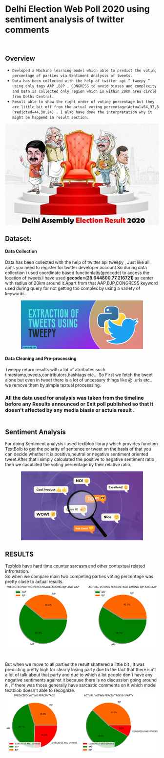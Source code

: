 # Delhi Election Web Poll 2020 using sentiment analysis of twitter comments<br><br>
## Overview
* `Devloped a Machine learning model which able to predict the voting percentage of parties via Sentiment Analysis of tweets.`
* `Data has been collected with the help of twitter api ” tweepy ” using only tags AAP ,BJP , CONGRESS to avoid biases and complexity and Data is collected only region which is within 20km area circle from Delhi Central.`
* `Result able to show the right order of voting percentage but they are little bit off from the actual
voting percentage(Actual=54,37,8 Predicted=44,30,24) . I also have done the interpretation why it might be happend in result section.`

<p align="center">
	<img src="Dataset/readme_img/election.jpg" >

</p>

## Dataset:

#### Data Collection
 
Data has been collected with the help of twitter api tweepy , Just like all api's you need to register for twitter developer account.So during data collection i used coordinate based functionlatiy(geocode) to access the location of tweets.I have used <b> gecode=(28.644800,77.216721) </b> as center with radius of 20km around it.Apart from that AAP,BJP,CONGRESS keyword used during query for not getting too complex by using a variety of keywords.

<p align='center'>
<img src="Dataset/readme_img/extracting_tweets.png" width=400>
</p>

#### Data Cleaning and Pre-processing
Tweepy return results with a lot of atrributes such timestamp,tweets,contributors,hashtags etc... So First we fetch the tweet alone but even in tweet there is a lot of uncessary things like @ ,urls etc.. we remove them by simple textual processsing.

### All the data used for analysis was taken from the timeline before any Results announced or Exit poll published so that it doesn't affected by any media biasis or actula result .<br><br>

## Sentiment Analysis

For doing Sentiment analysis i used textblob library which provides function TextBolb to get the polarity of sentence or tweet on the basis of that you can decide whether it is positive,neutral or negative sentiment oriented tweet.After that i simply calculated the positive to negative sentiment ratio , then we caculated the voting percentage by their relative ratio.

<p align='center'>
<img src="Dataset/readme_img/sentiment_analysis.png" width=400>
</p>

## RESULTS
Texblob have hard time counter sarcasm and other contextual related infromation.<br>
So when we compare main two competing parties voting percentage was pretty close to actual results.<br>
<img src="Dataset/readme_img/1.png"> 
<br><br><br>
But when we move to all parties the result shattered a little bit , it was predicting pretty high for clearly losing party due to the fact that there isn't a lot of talk about that party and due to which a lot people don't have any negative sentiments against it because there is no discussion going around it , if there was those generally have sarcastic comments on it which model textblob doesn't able to recognize. 
<img src="Dataset/readme_img/2.png">
